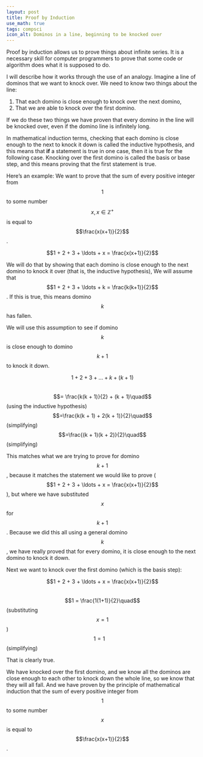 ```yaml
---
layout: post
title: Proof by Induction
use_math: true
tags: compsci
icon_alt: Dominos in a line, beginning to be knocked over
---
```

Proof by induction allows us to prove things about infinite series. It is a necessary skill for computer programmers to prove that some code or algorithm does what it is supposed to do.

I will describe how it works through the use of an analogy. Imagine a line of dominos that we want to knock over. We need to know two things about the line:

1. That each domino is close enough to knock over the next domino,
2. That we are able to knock over the first domino.

If we do these two things we have proven that every domino in the line will be knocked over, even if the domino line is infinitely long.

In mathematical induction terms, checking that each domino is close enough to the next to knock it down is called the inductive hypothesis, and this means that **if** a statement is true in one case, then it is true for the following case.
Knocking over the first domino is called the basis or base step, and this means proving that the first statement is true.

Here’s an example:
We want to prove that the sum of every positive integer from $$1$$ to some number $$x, x \in \mathbb{Z}^{+}$$ is equal to $$\frac{x(x+1)}{2}$$.

$$1 + 2 + 3 + \ldots + x = \frac{x(x+1)}{2}$$

We will do that by showing that each domino is close enough to the next domino to knock it over (that is, the inductive hypothesis),
We will assume that $$1 + 2 + 3 + \ldots + k = \frac{k(k+1)}{2}$$. If this is true, this means domino $$k$$ has fallen.

We will use this assumption to see if domino $$k$$ is close enough to domino $$k + 1$$ to knock it down.

$$1 + 2 + 3 + \ldots + k + (k + 1)$$\
$$= \frac{k(k + 1)}{2} + (k + 1)\quad$$ (using the inductive hypothesis)\
$$=\frac{k(k + 1) + 2(k + 1)}{2}\quad$$ (simplifying)\
$$=\frac{(k + 1)(k + 2)}{2}\quad$$ (simplifying)

This matches what we are trying to prove for domino $$k+1$$, because it matches the statement we would like to prove ($$1 + 2 + 3 + \ldots + x = \frac{x(x+1)}{2}$$), but where we have substituted $$x$$ for $$k+1$$.
Because we did this all using a general domino $$k$$, we have really proved that for every domino, it is close enough to the next domino to knock it down.

Next we want to knock over the first domino (which is the basis step):

$$1 + 2 + 3 + \ldots + x = \frac{x(x+1)}{2}$$\
$$1 = \frac{1(1+1)}{2}\quad$$ (substituting $$x = 1$$)\
$$1 = 1\quad$$ (simplifying)

That is clearly true.

We have knocked over the first domino, and we know all the dominos are close enough to each other to knock down the whole line, so we know that they will all fall.
And we have proven by the principle of mathematical induction that the sum of every positive integer from $$1$$ to some number $$x$$ is equal to $$\frac{x(x+1)}{2}$$.
